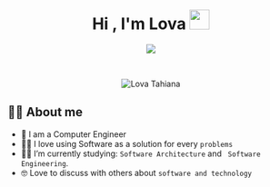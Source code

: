 <h1 align="center">Hi , I'm Lova <img src="https://media.giphy.com/media/hvRJCLFzcasrR4ia7z/giphy.gif" width="35"></h1>
<p align="center">
  <a href="https://git.io/typing-svg"><img src="https://readme-typing-svg.demolab.com?font=Fira+Code&pause=1000&center=true&width=500&lines=Computer+Engineer;Passionate+about+Software+Development"></a>
</p>
<br>

<p align="center"><img src="https://github-readme-stats.vercel.app/api?username=Lovatahiana&show_icons=true&count_private=true&theme=algolia" alt="Lova Tahiana" /></p>

## :sassy_man:  About me
- :school: I am a Computer Engineer 
- :technologist: I love using Software as a solution for every `problems`
- :student: I’m currently studying: `Software Architecture` and ` Software Engineering`.
- :nerd_face: Love to discuss with others about `software and technology`



<br>
<br>




<br/>

